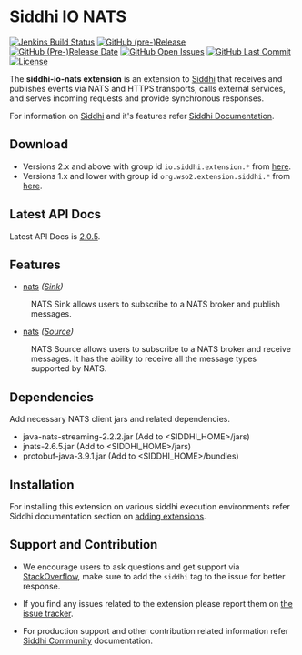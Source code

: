 Siddhi IO NATS
======================================

  [![Jenkins Build Status](https://wso2.org/jenkins/job/siddhi/job/siddhi-io-nats/badge/icon)](https://wso2.org/jenkins/job/siddhi/job/siddhi-io-nats/)
  [![GitHub (pre-)Release](https://img.shields.io/github/release/siddhi-io/siddhi-io-nats/all.svg)](https://github.com/siddhi-io/siddhi-io-nats/releases)
  [![GitHub (Pre-)Release Date](https://img.shields.io/github/release-date-pre/siddhi-io/siddhi-io-nats.svg)](https://github.com/siddhi-io/siddhi-io-nats/releases)
  [![GitHub Open Issues](https://img.shields.io/github/issues-raw/siddhi-io/siddhi-io-nats.svg)](https://github.com/siddhi-io/siddhi-io-nats/issues)
  [![GitHub Last Commit](https://img.shields.io/github/last-commit/siddhi-io/siddhi-io-nats.svg)](https://github.com/siddhi-io/siddhi-io-nats/commits/master)
  [![License](https://img.shields.io/badge/License-Apache%202.0-blue.svg)](https://opensource.org/licenses/Apache-2.0)

The **siddhi-io-nats extension** is an extension to <a target="_blank" href="https://wso2.github.io/siddhi">Siddhi</a> that receives and publishes events via NATS and HTTPS transports, calls external services, and serves incoming requests and provide synchronous responses.

For information on <a target="_blank" href="https://siddhi.io/">Siddhi</a> and it's features refer <a target="_blank" href="https://siddhi.io/redirect/docs.html">Siddhi Documentation</a>. 

## Download

* Versions 2.x and above with group id `io.siddhi.extension.*` from <a target="_blank" href="https://mvnrepository.com/artifact/io.siddhi.extension.io.nats/siddhi-io-nats/">here</a>.
* Versions 1.x and lower with group id `org.wso2.extension.siddhi.*` from <a target="_blank" href="https://mvnrepository.com/artifact/org.wso2.extension.siddhi.execution.string/siddhi-io-nats">here</a>.

## Latest API Docs 

Latest API Docs is <a target="_blank" href="https://siddhi-io.github.io/siddhi-io-nats/api/2.0.5">2.0.5</a>.

## Features

* <a target="_blank" href="https://siddhi-io.github.io/siddhi-io-nats/api/2.0.5/#nats-sink">nats</a> *(<a target="_blank" href="http://siddhi.io/en/v5.1/docs/query-guide/#sink">Sink</a>)*<br> <div style="padding-left: 1em;"><p><p style="word-wrap: break-word;margin: 0;">NATS Sink allows users to subscribe to a NATS broker and publish messages.</p></p></div>
* <a target="_blank" href="https://siddhi-io.github.io/siddhi-io-nats/api/2.0.5/#nats-source">nats</a> *(<a target="_blank" href="http://siddhi.io/en/v5.1/docs/query-guide/#source">Source</a>)*<br> <div style="padding-left: 1em;"><p><p style="word-wrap: break-word;margin: 0;">NATS Source allows users to subscribe to a NATS broker and receive messages. It has the ability to receive all the message types supported by NATS.</p></p></div>

## Dependencies 

Add necessary NATS client jars and related dependencies. 

* java-nats-streaming-2.2.2.jar (Add to <SIDDHI_HOME>/jars)
* jnats-2.6.5.jar (Add to <SIDDHI_HOME>/jars)
* protobuf-java-3.9.1.jar (Add to <SIDDHI_HOME>/bundles)

## Installation

For installing this extension on various siddhi execution environments refer Siddhi documentation section on <a target="_blank" href="https://siddhi.io/redirect/add-extensions.html">adding extensions</a>.

## Support and Contribution

* We encourage users to ask questions and get support via <a target="_blank" href="https://stackoverflow.com/questions/tagged/siddhi">StackOverflow</a>, make sure to add the `siddhi` tag to the issue for better response.

* If you find any issues related to the extension please report them on <a target="_blank" href="https://github.com/siddhi-io/siddhi-execution-string/issues">the issue tracker</a>.

* For production support and other contribution related information refer <a target="_blank" href="https://siddhi.io/community/">Siddhi Community</a> documentation.
